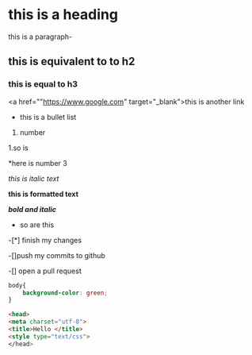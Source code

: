 # this is a heading    

 this is a paragraph-
     
    
## this is equivalent to to h2
### this is equal to h3
     
<a href=""https://www.google.com"
target="_blank">this is another link</a>


* this is a bullet list
1. number

1.so is 

*here is number 3

*this is italic text*

**this is formatted text**

***bold and italic***

+ so are this

-[*] finish my changes

-[]push my commits to github

-[] open a pull request


```CSS
body{
    background-color: green;
}

```

```HTML
<head>
<meta charset="utf-8">
<title>Hello </title>
<style type="text/css">
</head>
```








    




